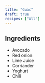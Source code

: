 ```yaml
---
title: "Guac"
draft: true
recipes: ["All"]
---
```


## Ingredients

- Avocado
- Red onion
- Lime Juice
- Corriander
- Yoghurt
- Chili